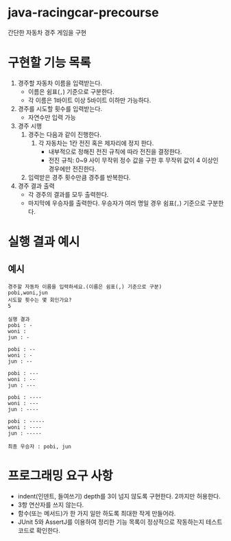 # java-racingcar-precourse

간단한 자동차 경주 게임을 구현

# 구현할 기능 목록

1. 경주할 자동차 이름을 입력받는다.
    * 이름은 쉼표(`,`) 기준으로 구분한다.
    * 각 이름은 1바이트 이상 5바이트 이하만 가능하다.
2. 경주를 시도할 횟수를 입력받는다.
    * 자연수만 입력 가능
3. 경주 시행
    1. 경주는 다음과 같이 진행한다.
        1. 각 자동차는 1칸 전진 혹은 제자리에 정지 한다.
            * 내부적으로 정해진 전진 규칙에 따라 전진을 결정한다.
            * 전진 규칙: 0~9 사이 무작위 정수 값을 구한 후 무작위 값이 4 이상인 경우에만 전진한다.
    2. 입력받은 경주 횟수만큼 경주를 반복한다.
4. 경주 결과 출력
    * 각 경주의 결과를 모두 출력한다.
    * 마지막에 우승자를 출력한다. 우승자가 여러 명일 경우 쉼표(`,`) 기준으로 구분한다.

# 실행 결과 예시

## 예시

```
경주할 자동차 이름을 입력하세요.(이름은 쉼표(,) 기준으로 구분)
pobi,woni,jun
시도할 횟수는 몇 회인가요?
5

실행 결과
pobi : -
woni : 
jun : -

pobi : --
woni : -
jun : --

pobi : ---
woni : --
jun : ---

pobi : ----
woni : ---
jun : ----

pobi : -----
woni : ----
jun : -----

최종 우승자 : pobi, jun
```

# 프로그래밍 요구 사항

* indent(인덴트, 들여쓰기) depth를 3이 넘지 않도록 구현한다. 2까지만 허용한다.
* 3항 연산자를 쓰지 않는다.
* 함수(또는 메서드)가 한 가지 일만 하도록 최대한 작게 만들어라.
* JUnit 5와 AssertJ를 이용하여 정리한 기능 목록이 정상적으로 작동하는지 테스트 코드로 확인한다.